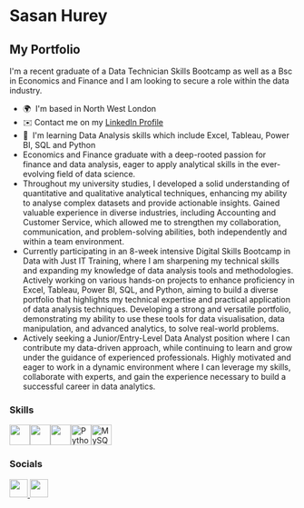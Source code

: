 # Sasan Hurey


My Portfolio
------------

I'm a recent graduate of a Data Technician Skills Bootcamp as well as a Bsc in Economics and Finance and I am looking to secure a role within the data industry.

* 🌍  I'm based in North West London
* ✉️  Contact me on my [LinkedIn Profile](http://www.linkedin.com/in/sasanhurey) 
* 🧠  I'm learning Data Analysis skills which include Excel, Tableau, Power BI, SQL and Python
* Economics and Finance graduate with a deep-rooted passion for finance and data analysis, eager to apply analytical skills in the ever-evolving field of data science.
* Throughout my university studies, I developed a solid understanding of quantitative and qualitative analytical techniques, enhancing my ability to analyse complex datasets and provide actionable insights.
Gained valuable experience in diverse industries, including Accounting and Customer Service, which allowed me to strengthen my collaboration, communication, and problem-solving abilities, both independently and within a team environment.
* Currently participating in an 8-week intensive Digital Skills Bootcamp in Data with Just IT Training, where I am sharpening my technical skills and expanding my knowledge of data analysis tools and methodologies. Actively working on various hands-on projects to enhance proficiency in Excel, Tableau, Power BI, SQL, and Python, aiming to build a diverse portfolio that highlights my technical expertise and practical application of data analysis techniques.
Developing a strong and versatile portfolio, demonstrating my ability to use these tools for data visualisation, data manipulation, and advanced analytics, to solve real-world problems.
* Actively seeking a Junior/Entry-Level Data Analyst position where I can contribute my data-driven approach, while continuing to learn and grow under the guidance of experienced professionals. Highly motivated and eager to work in a dynamic environment where I can leverage my skills, collaborate with experts, and gain the experience necessary to build a successful career in data analytics.


### Skills
<p align="left"><a target="_blank" rel="noreferrer"><img src="https://github.com/user-attachments/assets/7ddf6800-4dd3-4081-a7fb-992ed88166f2" width="36" height="36" /><a><a target="_blank" rel="noreferrer"><img src="https://github.com/user-attachments/assets/8d9938b8-d782-44f3-a547-a153d93b275e"width="36" height="36"/><a><a target="_blank" rel="noreferrer"><img src="https://github.com/user-attachments/assets/d32f822f-fb37-410b-9eb1-f32a27a74146" width="36" height="36" href="https://www.python.org/" target="_blank" rel="noreferrer"><img  src="https://raw.githubusercontent.com/danielcranney/readme-generator/main/public/icons/skills/python-colored.svg" width="36" height="36" alt="Python" href="https://www.mysql.com/" target="_blank" rel="noreferrer"><img src="https://raw.githubusercontent.com/danielcranney/readme-generator/main/public/icons/skills/mysql-colored.svg" width="36" height="36" alt="MySQL" /></a><a 
[alt text](https://github.com/user-attachments/assets/8a624220-6abe-465e-bd9e-207c8c7b8443)

</p>


### Socials

<p align="left"> <a href="https://www.github.com/sasanportfolio" target="_blank" rel="noreferrer"> <picture> <source media="(prefers-color-scheme: light)" srcset="https://raw.githubusercontent.com/danielcranney/readme-generator/main/public/icons/socials/github-dark.svg" /> <source media="(prefers-color-scheme: light)" srcset="https://raw.githubusercontent.com/danielcranney/readme-generator/main/public/icons/socials/github.svg" /> <img src="https://raw.githubusercontent.com/danielcranney/readme-generator/main/public/icons/socials/github.svg" width="32" height="32" /> </picture> </a> <a href="https://www.linkedin.com/in/sasanhurey" target="_blank" rel="noreferrer"> <picture> <source media="(prefers-color-scheme: light)" srcset="https://raw.githubusercontent.com/danielcranney/readme-generator/main/public/icons/socials/linkedin-dark.svg" /> <source media="(prefers-color-scheme: light)" srcset="https://raw.githubusercontent.com/danielcranney/readme-generator/main/public/icons/socials/linkedin.svg" /> <img src="https://raw.githubusercontent.com/danielcranney/readme-generator/main/public/icons/socials/linkedin.svg" width="32" height="32" /> </picture> </a></p>
